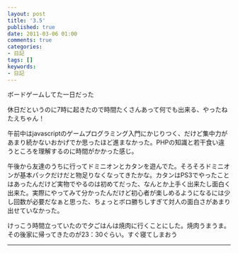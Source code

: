 ```yaml
---
layout: post
title: '3.5'
published: true
date: 2011-03-06 01:00
comments: true
categories:
- 日記
tags: []
keywords:
- 日記
---
```

ボードゲームしてた一日だった

休日だというのに7時に起きたので時間たくさんあって何でも出来る、やったねたえちゃん！

午前中はjavascriptのゲームプログラミング入門にかじりつく、だけど集中力があまり続かないおかげでか思ったほど進まなかった。PHPの知識と若干食い違うところを理解するのに時間がかかった感じ。

午後から友達のうちに行ってドミニオンとカタンを遊んでた。そろそろドミニオンが基本パックだけだと物足りなくなってきたかな。カタンはPS3でやったことはあったんだけど実物でやるのは初めてだった、なんとか上手く出来たし面白く出来た。実際にやってみて分かったんだけど初心者が楽しめるようになるには少し回数が必要だなぁと思った、ちょっとボロ勝ちしすぎて対人の面白さがあまり出せていなかった。

けっこう時間立っていたので夕ごはんは焼肉に行くことにした。焼肉うまうま。その後家に帰ってきたのが23：30ぐらい。すぐ寝てしまおう

---

